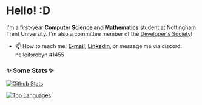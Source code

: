 # Hello! :D
I'm a first-year **Computer Science and Mathematics** student at Nottingham Trent University. I'm also a committee member of the [Developer's Society](https://github.com/NTUDevSoc)!

- 📫 How to reach me: [**E-mail**](mailto:robyn.leinster@btinternet.com), [**Linkedin**](https://www.linkedin.com/in/robynleinster/), or message me via discord: helloitsrobyn
#1455
 
### ✨ Some Stats ✨
[![Github Stats](https://github-readme-stats.vercel.app/api?username=robyntiger&show_icons=true&count_private=true&theme=vision-friendly-dark&hide_border=true&custom_title=Github%20Stats&line_height=24)](https://github.com/anuraghazra/github-readme-stats)

[![Top Languages](https://github-readme-stats.vercel.app/api/top-langs/?username=robyntiger&show_icons=true&hide_border=true&theme=vision-friendly-dark&langs_count=7&hide=ShaderLab,HLSL,ASP.NET,JavaScript&layout=compact&custom_title=Top%20Languages)](https://github.com/anuraghazra/github-readme-stats)
